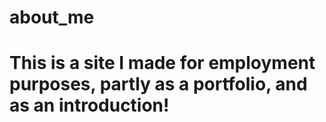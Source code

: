 # about_me
# This is a site I made for employment purposes, partly as a portfolio, and as an introduction!
